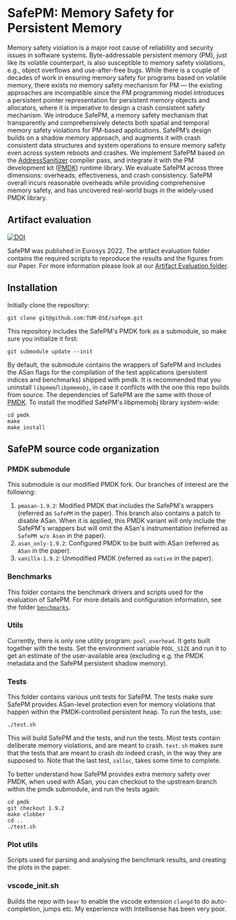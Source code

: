 # SafePM: Memory Safety for Persistent Memory

Memory safety violation is a major root cause of reliability and security issues in software systems. Byte-addressable persistent memory (PM), just like its volatile counterpart, is also susceptible to memory safety violations, e.g., object overflows and use-after-free bugs. While there is a couple of decades of work in ensuring memory safety for programs based on volatile memory, there exists no memory safety mechanism for PM — the existing approaches are incompatible since the PM programming model introduces a persistent pointer representation for persistent memory objects and allocators, where it is imperative to design a crash consistent safety mechanism. We introduce SafePM, a memory safety mechanism that transparently and comprehensively detects both spatial and temporal memory safety violations for PM-based applications. SafePM’s design builds on a shadow memory approach, and augments it with crash consistent data structures and system operations to ensure memory safety even across system reboots and crashes. We implement SafePM based on the [AddressSanitizer](https://clang.llvm.org/docs/AddressSanitizer.html) compiler pass, and integrate it with the PM development kit ([PMDK](https://github.com/pmem/pmdk)) runtime library. We evaluate SafePM across three dimensions: overheads, effectiveness, and crash consistency. SafePM overall incurs reasonable overheads while providing comprehensive memory safety, and has uncovered real-world bugs in the widely-used PMDK library.

## Artifact evaluation

[![DOI](https://zenodo.org/badge/467637722.svg)](https://zenodo.org/badge/latestdoi/467637722)

SafePM was published in Eurosys 2022.
The artifact evaluation folder contains the required scripts to reproduce the results and the figures from our Paper.
For more information please look at our [Artifact Evaluation folder](https://github.com/TUM-DSE/safepm/tree/master/artifact_evaluation).

## Installation

Initially clone the repository:
```
git clone git@github.com:TUM-DSE/safepm.git
```

This repository includes the SafePM's PMDK fork as a submodule, so make sure you initialize it first:  
```
git submodule update --init
```

By default, the submodule contains the wrappers of SafePM and includes the ASan flags for the compilation of the test applications (persistent indices and benchmarks) shipped with pmdk. 
It is recommended that you uninstall `libpmem`/`libpmemobj`, in case it conflicts with the one this repo builds from source.
The dependencies of SafePM are the same with those of [PMDK](https://github.com/pmem/pmdk#dependencies).
To install the modified SafePM's libpmemobj library system-wide:
```
cd pmdk
make
make install
```

## SafePM source code organization
### PMDK submodule
This submodule is our modified PMDK fork. Our branches of interest are the following:
1. `pmasan-1.9.2`: Modified PMDK that includes the SafePM's wrappers (referred as `SafePM` in the paper). This branch also contains a patch to disable ASan. When it is applied, this PMDK variant will only include the SafePM's wrappers but will omit the ASan's instrumentation (referred as `SafePM w/o Asan` in the paper).
2. `asan_only-1.9.2`: Configured PMDK to be built with ASan (referred as `ASan` in the paper).
3. `vanilla-1.9.2`: Unmodified PMDK (referred as `native` in the paper).

### Benchmarks
This folder contains the benchmark drivers and scripts used for the evaluation of SafePM. For more details and configuration information, see the folder [`benchmarks`](https://github.com/TUM-DSE/safepm/tree/master/benchmarks).
### Utils
Currently, there is only one utility program: `pool_overhead`. It gets built together with the tests. Set the environment variable `POOL_SIZE` and run it to get an estimate of the user-available area (excluding e.g. the PMDK metadata and the SafePM persistent shadow memory).
### Tests
This folder contains various unit tests for SafePM. The tests make sure SafePM provides ASan-level protection even for memory violations that happen within the PMDK-controlled persistent heap. To run the tests, use:  
```
./test.sh
```
This will build SafePM and the tests, and run the tests. Most tests contain deliberate memory violations, and are meant to crash. `test.sh` makes sure that the tests that are meant to crash do indeed crash, in the way they are supposed to. Note that the last test, `zalloc`, takes some time to complete.

To better understand how SafePM provides extra memory safety over PMDK, when used with ASan, you can checkout to the upstream branch within the pmdk submodule, and run the tests again:  
```
cd pmdk
git checkout 1.9.2
make clobber
cd ..
./test.sh
```
### Plot utils
Scripts used for parsing and analysing the benchmark results, and creating the plots in the paper.
### vscode_init.sh
Builds the repo with `bear` to enable the vscode extension `clangd` to do auto-completion, jumps etc. My experience with Intellisense has been very poor.
